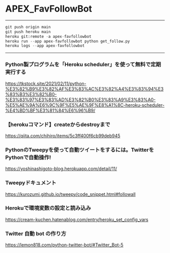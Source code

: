 # APEX_FavFollowBot
***

```python:main.py
git push origin main
git push heroku main
heroku git:remote -a apex-favfollowbot
heroku run --app apex-favfollowbot python get_follow.py
heroku logs --app apex-favfollowbot
```

***
### Python製プログラムを「Heroku scheduler」を使って無料で定期実行する
https://tkstock.site/2021/02/11/python-%E3%82%B9%E3%82%AF%E3%83%AC%E3%82%A4%E3%83%94%E3%83%B3%E3%82%B0-%E3%83%97%E3%83%AD%E3%82%B0%E3%83%A9%E3%83%A0-%E5%AE%9A%E6%9C%9F%E5%AE%9F%E8%A1%8C-heroku-scheduler-%E4%BD%BF%E3%81%84%E6%96%B9/

### 【herokuコマンド】createからdestroyまで
https://qiita.com/chihiro/items/5c3ff400f6cb99deb945

### PythonのTweepyを使って自動ツイートをするには。TwitterをPythonで自動操作!
https://yoshinashigoto-blog.herokuapp.com/detail/11/

### Tweepyドキュメント
https://kurozumi.github.io/tweepy/code_snippet.html#followall

### Herokuで環境変数の設定と読み込み
https://cream-kuchen.hatenablog.com/entry/heroku_set_config_vars

### Twitter 自動 bot の作り方
https://lemon818.com/python-twitter-bot/#Twitter_Bot-5